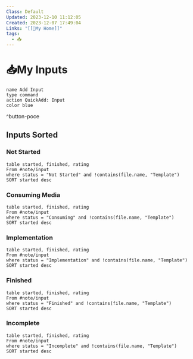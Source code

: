 ```yaml
---
Class: Default
Updated: 2023-12-10 11:12:05
Created: 2023-12-07 17:49:04
Links: "[[🏡My Home]]"
tags:
  - 📥
---
```



# 📥My Inputs

```button
name Add Input
type command
action QuickAdd: Input
color blue
```
^button-poce


## Inputs Sorted
### Not Started
```dataview
table started, finished, rating
From #note/input 
where status = "Not Started" and !contains(file.name, "Template")
SORT started desc
```
### Consuming Media
```dataview
table started, finished, rating
From #note/input 
where status = "Consuming" and !contains(file.name, "Template")
SORT started desc
```
### Implementation
```dataview
table started, finished, rating
From #note/input 
where status = "Implementation" and !contains(file.name, "Template")
SORT started desc
```

### Finished
```dataview
table started, finished, rating
From #note/input 
where status = "Finished" and !contains(file.name, "Template")
SORT started desc
```

### Incomplete
```dataview
table started, finished, rating
From #note/input 
where status = "Incomplete" and !contains(file.name, "Template")
SORT started desc
```
